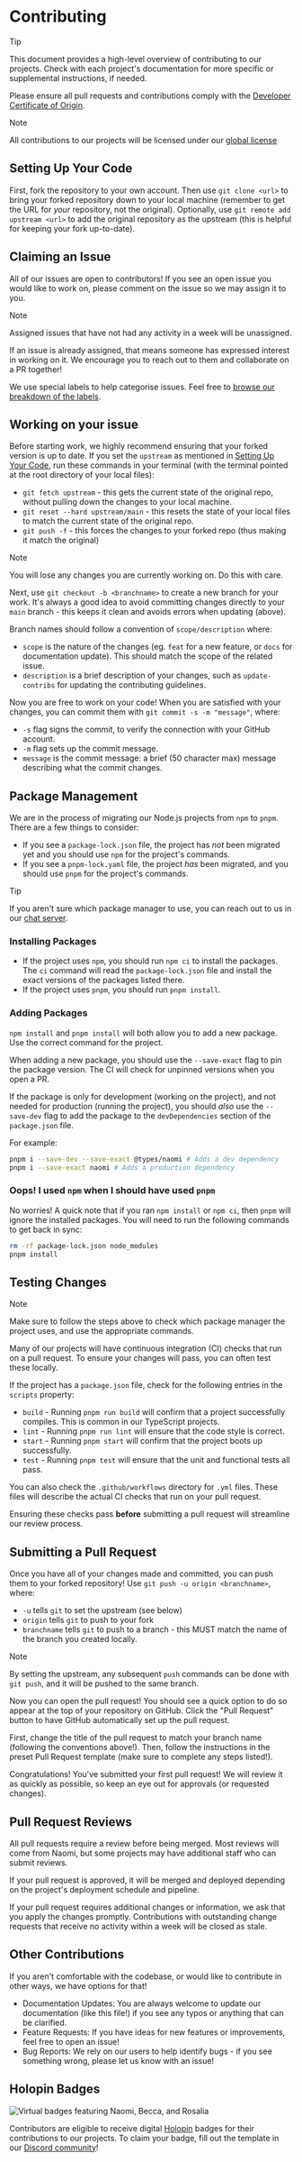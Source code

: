 # Contributing

> [!TIP]
> This document provides a high-level overview of contributing to our projects. Check with each project's documentation for more specific or supplemental instructions, if needed.

Please ensure all pull requests and contributions comply with the [Developer Certificate of Origin](https://developercertificate.org/).

> [!NOTE]
> All contributions to our projects will be licensed under our [global license](/license.md)

## Setting Up Your Code

First, fork the repository to your own account. Then use `git clone <url>` to bring your forked repository down to your local machine (remember to get the URL for _your_ repository, not the original). Optionally, use `git remote add upstream <url>` to add the original repository as the upstream (this is helpful for keeping your fork up-to-date).

## Claiming an Issue

All of our issues are open to contributors! If you see an open issue you would like to work on, please comment on the issue so we may assign it to you.

> [!NOTE]
> Assigned issues that have not had any activity in a week will be unassigned.

If an issue is already assigned, that means someone has expressed interest in working on it. We encourage you to reach out to them and collaborate on a PR together!

We use special labels to help categorise issues. Feel free to [browse our breakdown of the labels](/labels.md).

## Working on your issue

Before starting work, we highly recommend ensuring that your forked version is up to date. If you set the `upstream` as mentioned in [Setting Up Your Code](#setting-up-your-code), run these commands in your terminal (with the terminal pointed at the root directory of your local files):

- `git fetch upstream` - this gets the current state of the original repo, without pulling down the changes to your local machine.
- `git reset --hard upstream/main` - this resets the state of your local files to match the current state of the original repo.
- `git push -f` - this forces the changes to your forked repo (thus making it match the original)

> [!NOTE]
> You will lose any changes you are currently working on. Do this with care.

Next, use `git checkout -b <branchname>` to create a new branch for your work. It's always a good idea to avoid committing changes directly to your `main` branch - this keeps it clean and avoids errors when updating (above).

Branch names should follow a convention of `scope/description` where:

- `scope` is the nature of the changes (eg. `feat` for a new feature, or `docs` for documentation update). This should match the scope of the related issue.
- `description` is a brief description of your changes, such as `update-contribs` for updating the contributing guidelines.

Now you are free to work on your code! When you are satisfied with your changes, you can commit them with `git commit -s -m "message"`, where:

- `-s` flag signs the commit, to verify the connection with your GitHub account.
- `-m` flag sets up the commit message.
- `message` is the commit message: a brief (50 character max) message describing what the commit changes.

## Package Management

We are in the process of migrating our Node.js projects from `npm` to `pnpm`. There are a few things to consider:

- If you see a `package-lock.json` file, the project has _not_ been migrated yet and you should use `npm` for the project's commands.
- If you see a `pnpm-lock.yaml` file, the project _has_ been migrated, and you should use `pnpm` for the project's commands.

> [!TIP]
> If you aren't sure which package manager to use, you can reach out to us in our [chat server](https://chat.nhcarrigan.com).

### Installing Packages

- If the project uses `npm`, you should run `npm ci` to install the packages. The `ci` command will read the `package-lock.json` file and install the exact versions of the packages listed there.
- If the project uses `pnpm`, you should run `pnpm install`.

### Adding Packages

`npm install` and `pnpm install` will both allow you to add a new package. Use the correct command for the project.

When adding a new package, you should use the `--save-exact` flag to pin the package version. The CI will check for unpinned versions when you open a PR.

If the package is only for development (working on the project), and not needed for production (running the project), you should _also_ use the `--save-dev` flag to add the package to the `devDependencies` section of the `package.json` file.

For example:

```bash
pnpm i --save-dev --save-exact @types/naomi # Adds a dev dependency
pnpm i --save-exact naomi # Adds a production dependency
```

### Oops! I used `npm` when I should have used `pnpm`

No worries! A quick note that if you ran `npm install` or `npm ci`, then `pnpm` will ignore the installed packages. You will need to run the following commands to get back in sync:

```bash
rm -rf package-lock.json node_modules
pnpm install
```

## Testing Changes

> [!NOTE]
> Make sure to follow the steps above to check which package manager the project uses, and use the appropriate commands.

Many of our projects will have continuous integration (CI) checks that run on a pull request. To ensure your changes will pass, you can often test these locally.

If the project has a `package.json` file, check for the following entries in the `scripts` property:

- `build` - Running `pnpm run build` will confirm that a project successfully compiles. This is common in our TypeScript projects.
- `lint` - Running `pnpm run lint` will ensure that the code style is correct.
- `start` - Running `pnpm start` will confirm that the project boots up successfully.
- `test` - Running `pnpm test` will ensure that the unit and functional tests all pass.

You can also check the `.github/workflows` directory for `.yml` files. These files will describe the actual CI checks that run on your pull request.

Ensuring these checks pass **before** submitting a pull request will streamline our review process.

## Submitting a Pull Request

Once you have all of your changes made and committed, you can push them to your forked repository! Use `git push -u origin <branchname>`, where:

- `-u` tells `git` to set the upstream (see below)
- `origin` tells `git` to push to your fork
- `branchname` tells `git` to push to a branch - this MUST match the name of the branch you created locally.

> [!NOTE]
> By setting the upstream, any subsequent `push` commands can be done with `git push`, and it will be pushed to the same branch.

Now you can open the pull request! You should see a quick option to do so appear at the top of your repository on GitHub. Click the "Pull Request" button to have GitHub automatically set up the pull request.

First, change the title of the pull request to match your branch name (following the conventions above!). Then, follow the instructions in the preset Pull Request template (make sure to complete any steps listed!).

Congratulations! You've submitted your first pull request! We will review it as quickly as possible, so keep an eye out for approvals (or requested changes).

## Pull Request Reviews

All pull requests require a review before being merged. Most reviews will come from Naomi, but some projects may have additional staff who can submit reviews.

If your pull request is approved, it will be merged and deployed depending on the project's deployment schedule and pipeline.

If your pull request requires additional changes or information, we ask that you apply the changes promptly. Contributions with outstanding change requests that receive no activity within a week will be closed as stale.

## Other Contributions

If you aren't comfortable with the codebase, or would like to contribute in other ways, we have options for that!

- Documentation Updates: You are always welcome to update our documentation (like this file!) if you see any typos or anything that can be clarified.
- Feature Requests: If you have ideas for new features or improvements, feel free to open an issue!
- Bug Reports: We rely on our users to help identify bugs - if you see something wrong, please let us know with an issue!

## Holopin Badges

![Virtual badges featuring Naomi, Becca, and Rosalia](https://cdn.nhcarrigan.com/projects/holopin.png)

Contributors are eligible to receive digital [Holopin](https://www.holopin.io/@naomis-novas) badges for their contributions to our projects. To claim your badge, fill out the template in our [Discord community](https://chat.nhcarrigan.com)!
